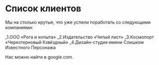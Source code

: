 # Список клиентов
Мы на столько крутые, что уже успели поработать со следующими компаниями:

_1.ООО «Рога и копыта»
_2.Издательство «Читый лист»
_3.Космопорт «Черезтерновый Кзвёздный»
_4.Дизайн-студия имени Слишком Известного Персонажа

Нас можно найти в google.com.
